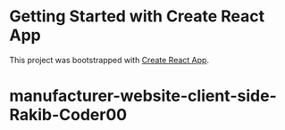 # Getting Started with Create React App

This project was bootstrapped with [Create React App](https://github.com/facebook/create-react-app).

# manufacturer-website-client-side-Rakib-Coder00
